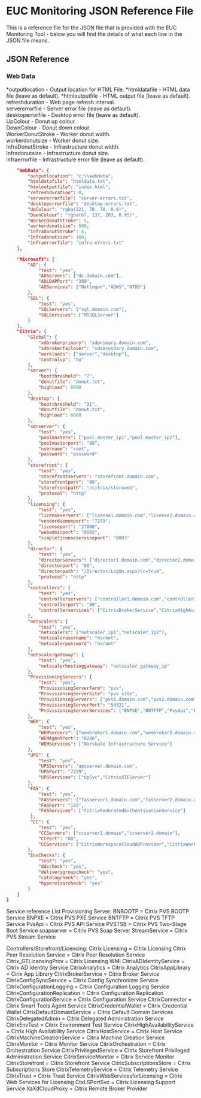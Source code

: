 # EUC Monitoring JSON Reference File

This is a reference file for the JSON file that is provided with the EUC Monitoring Tool - below you will find the details of what each line in the JSON file means.

## JSON Reference
### Web Data
*outputlocation - Output location for HTML File.
*htmldatafile - HTML data file (leave as default).
*htmloutputfile - HTML output file (leave as default).
refreshduration - Web page refresh interval.<br />
servererrorfile - Server error file (leave as default).<br />
desktoperrorfile - Desktop error file (leave as default).<br />
UpColour - Donut up colour.<br />
DownColour - Donut down colour.<br />
WorkerDonutStroke - Worker donut width.<br />
workerdonutsize - Worker donut size.<br />
InfraDonutStroke - Infrastructure donut width.<br />
Infradonutsize - Infrastructure donut size.<br />
infraerrorfile - Infrastructure error file (leave as default).<br />
```json
    "WebData": {
        "outputlocation": "c:\\webdata", 
        "htmldatafile": "htmldata.txt", 
        "htmloutputfile": "index.html", 
        "refreshduration": 0,
        "servererrorfile": "server-errors.txt", 
        "desktoperrorfile": "desktop-errors.txt", 
        "UpColour": "rgba(221, 70, 70, 0.9)",
        "DownColour": "rgba(67, 137, 203, 0.95)", 
        "WorkerDonutStroke": 5,
        "workerdonutsize": 500, 
        "InfraDonutStroke": 4, 
        "Infradonutsize": 160, 
        "infraerrorfile": "infra-errors.txt" 
    }, 
```
```json
    "Microsoft": { 
        "AD": { 
            "test": "yes", 
            "ADServers": ["dc.domain.com"], 
            "ADLDAPPort": "389",
            "ADServices": ["Netlogon","ADWS","NTDS"]
        },
        "SQL": {
            "test": "yes", 
            "SQLServers": ["sql.domain.com"], 
            "SQLServices": ["MSSQLServer"]
        }
    },
    "Citrix": {
        "Global": {
            "xdbrokerprimary": "xdprimary.domain.com",
            "xdbrokerfailover": "xdsecondary.domain.com",
            "workloads": ["server","desktop"],
            "controlup": "no"
        },
        "server": {
            "bootthreshold": "7",
            "donutfile": "donut.txt",
            "highload": 8000
        },
        "desktop": {
            "bootthreshold": "31",
            "donutfile": "donut.txt",
            "highload": 8000
        },
        "xenserver": {
            "test": "yes",
            "poolmasters": ["pool_master_ip1","pool_master_ip2"],
            "poolmasterport": "80",
            "username": "root",
            "password": "password"
        },
        "storefront": {
            "test": "yes",
            "storefrontservers": "storefront.domain.com",
            "storefrontport": "80",
            "storefrontpath": "/citrix/storeweb",
            "protocol": "http"
        },
        "licensing": {
            "test": "yes",
            "licenseservers": ["license1.domain.com","license2.domain.com"],
            "vendordaemonport": "7279",
            "licenseport": "27000",
            "webadminport": "8082",
            "simplelicenseserviceport": "8083"
        },
        "director": {
            "test": "yes",            
            "directorservers": ["director1.domain.com","director2.domain.com"],
            "directorport": "80",
            "directorpath": "/Director/LogOn.aspx?cc=true",
            "protocol": "http"
        },
        "controllers": {
            "test": "yes",
            "controllerservers": ["controller1.domain.com","controller2.domain.com"],
            "controllerport": "80",
            "controllerservices": ["CitrixBrokerService","CitrixHighAvailabilityService","CitrixConfigSyncService","CitrixConfigurationService","CitrixConfigurationLogging","CitrixDelegatedAdmin","CitrixADIdentityService","CitrixMachineCreationService","CitrixHostService","CitrixEnvTest","CitrixMonitor","CitrixAnalytics","CitrixAppLibrary","CitrixOrchestration"]
        },
        "netscalers": {
            "test": "yes",
            "netscalers": ["netscaler_ip1","netscaler_ip2"],
            "netscalerusername": "nsroot",
            "netscalerpassword": "nsroot"
        },
        "netscalergateway": {
            "test": "yes",
            "netscalerhostinggateway": "netscaler_gateway_ip"
        },
        "ProvisioningServers": {
            "test": "yes",
            "ProvisioningServerFarm": "pvs",
            "ProvisioningServerSite": "pvs_site",
            "ProvisioningServers": ["pvs1.domain.com","pvs2.domain.com"],
            "ProvisioningServerPort": "54321",
            "ProvisioningServerServices": ["BNPXE","BNTFTP","PvsApi","PVSTSB","soapserver","StreamService"]
        },
        "WEM": {
            "test": "yes",
            "WEMServers": ["wembroker1.domain.com","wembroker2.domain.com"],
            "WEMAgentPort": "8286",
            "WEMServices": ["Norskale Infrastructure Service"]
        },
        "UPS": {
            "test": "yes",
            "UPSServers": "upsserver.domain.com",
            "UPSPort": "7229",
            "UPSServices": ["UpSvc","CitrixXTEServer"]
        },
        "FAS": {
            "test": "yes",
            "FASServers": ["fasserver1.domain.com","fasserver2.domain.com"],
            "FASPort": "135",
            "FASServices": ["CitrixFederatedAuthenticationService"]
         },   
         "CC": {
            "test": "yes",
            "CCServers": ["ccserver1.domain","ccserver2.domain"],
            "CCPort": "80",
            "CCServices": ["CitrixWorkspaceCloudADProvider","CitrixWorkspaceCloudAgentDiscovery","CitrixWorkspaceCloudAgentLogger","CitrixWorkspaceCloudAgentSystem","CitrixWorkspaceCloudAgentWatchDog","CitrixWorkspaceCloudCredentialProvider","CitrixWorkspaceCloudWebRelayProvider","CitrixConfigSyncService","CitrixHighAvailabilityService","Citrix NetScaler Cloud Gateway","XaXdCloudProxy","RemoteHCLServer","SessionManagerProxy"]
        },
        "EnvChecks": {
            "test": "yes",
            "ddccheck": "yes",
            "deliverygroupcheck": "yes",
            "catalogcheck": "yes",
            "hypervisorcheck": "yes"
        }
    }
}
```

Service reference List
Provisioning Server:
BNBOOTP = Citrix PVS BOOTP Service
BNPXE = Citrix PVS PXE Service
BNTFTP = Citrix PVS TFTP Service
PvsApi = Citrix PVS API Service
PVSTSB = Citrix PVS Two-Stage Boot Service
soapserver = Citrix PVS Soap Server
StreamService = Citrix PVS Stream Service

Controllers/Storefront/Licencing:
Citrix Licensing  = Citrix Licensing
Citrix Peer Resolution Service = Citrix Peer Resolution Service
Citrix_GTLicensingProv = Citrix Licensing WMI
CitrixADIdentityService = Citrix AD Identity Service
CitrixAnalytics = Citrix Analytics
CitrixAppLibrary = Cirix App Library
CitrixBrokerService = Citrix Broker Service
CitrixConfigSyncService = Citrix Config Synchronizer Service
CitrixConfigurationLogging = Citrix Configuration Logging Service
CitrixConfigurationReplication = Citrix Configuration Replication
CitrixConfigurationService = Citrix Configuration Service
CitrixConnector = Citrix Smart Tools Agent Service
CitrixCredentialWallet = Citrix Credential Wallet
CitrixDefaultDomainService = Citrix Default Domain Services
CitrixDelegatedAdmin = Citrix Delegated Administration Service
CitrixEnvTest = Citrix Environment Test Service
CitrixHighAvailabilityService = Citrix High Availability Service
CitrixHostService = Citrix Host Service
CitrixMachineCreationService = Citrix Machine Creation Service
CitrixMonitor = Citrix Monitor Service
CitrixOrchestration = Citrix Orchestration Service
CitrixPrivilegedService = Citrix Storefront Privileged Administration Service
CitrixServiceMonitor = Citrix Service Monitor
CitrixStorefront = Citrix Storefront Service
CitrixSubscriptionsStore = Citrix Subscriptions Store
CitrixTelemetryService = Citrix Telemetry Service
CitrixTrust = Citrix Trust Service
CitrixWebServicesforLicensing = Citrix Web Services for Licensing
CtxLSPortSvc = Citrix Licensing Support Service
XaXdCloudProxy = Citrix Remote Broker Provider
